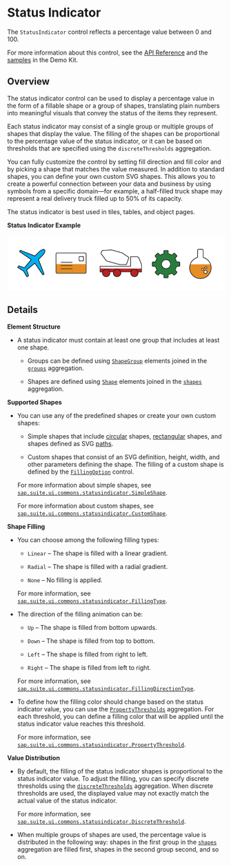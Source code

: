 <!-- loio8d5664a644f14063aa05cc8d18aa56eb -->

# Status Indicator

The `StatusIndicator` control reflects a percentage value between 0 and 100.

For more information about this control, see the [API Reference](https://ui5.sap.com/#/api/sap.suite.ui.commons.statusindicator) and the [samples](https://ui5.sap.com/#/entity/sap.suite.ui.commons.StatusIndicator) in the Demo Kit.



<a name="loio8d5664a644f14063aa05cc8d18aa56eb__section_dhm_3zj_3bb"/>

## Overview

The status indicator control can be used to display a percentage value in the form of a fillable shape or a group of shapes, translating plain numbers into meaningful visuals that convey the status of the items they represent.

Each status indicator may consist of a single group or multiple groups of shapes that display the value. The filling of the shapes can be proportional to the percentage value of the status indicator, or it can be based on thresholds that are specified using the `discreteThresholds` aggregation.

You can fully customize the control by setting fill direction and fill color and by picking a shape that matches the value measured. In addition to standard shapes, you can define your own custom SVG shapes. This allows you to create a powerful connection between your data and business by using symbols from a specific domain—for example, a half-filled truck shape may represent a real delivery truck filled up to 50% of its capacity.

The status indicator is best used in tiles, tables, and object pages.

   
  
**Status Indicator Example**

 ![Status Indicator Example](images/Status_Indicator_screenshot_5f85d40.png "Status Indicator Example") 



<a name="loio8d5664a644f14063aa05cc8d18aa56eb__section_b4l_jzj_3bb"/>

## Details

**Element Structure**

-   A status indicator must contain at least one group that includes at least one shape.

    -   Groups can be defined using [`ShapeGroup`](https://ui5.sap.com/#/api/sap.suite.ui.commons.statusindicator.ShapeGroup) elements joined in the [`groups`](https://ui5.sap.com/#/api/sap.suite.ui.commons.statusindicator.StatusIndicator) aggregation.

    -   Shapes are defined using [`Shape`](https://ui5.sap.com/#/api/sap.suite.ui.commons.statusindicator.Shape) elements joined in the [`shapes`](https://ui5.sap.com/#/api/sap.suite.ui.commons.statusindicator.ShapeGroup) aggregation.



**Supported Shapes**

-   You can use any of the predefined shapes or create your own custom shapes:

    -   Simple shapes that include [circular](https://ui5.sap.com/#/api/sap.suite.ui.commons.statusindicator.Circle) shapes, [rectangular](https://ui5.sap.com/#/api/sap.suite.ui.commons.statusindicator.Rectangle) shapes, and shapes defined as SVG [paths](https://ui5.sap.com/#/api/sap.suite.ui.commons.statusindicator.Path).

    -   Custom shapes that consist of an SVG definition, height, width, and other parameters defining the shape. The filling of a custom shape is defined by the [`FillingOption`](https://ui5.sap.com/#/api/sap.suite.ui.commons.statusindicator.FillingOption) control.


    For more information about simple shapes, see [ `sap.suite.ui.commons.statusindicator.SimpleShape`](https://ui5.sap.com/#/api/sap.suite.ui.commons.statusindicator.SimpleShape).

    For more information about custom shapes, see [ `sap.suite.ui.commons.statusindicator.CustomShape`](https://ui5.sap.com/#/api/sap.suite.ui.commons.statusindicator.CustomShape).


**Shape Filling**

-   You can choose among the following filling types:

    -   `Linear` – The shape is filled with a linear gradient.

    -   `Radial` – The shape is filled with a radial gradient.

    -   `None` – No filling is applied.


    For more information, see [ `sap.suite.ui.commons.statusindicator.FillingType`](https://ui5.sap.com/#/api/sap.suite.ui.commons.statusindicator.FillingType).

-   The direction of the filling animation can be:

    -   `Up` – The shape is filled from bottom upwards.

    -   `Down` – The shape is filled from top to bottom.

    -   `Left` – The shape is filled from right to left.

    -   `Right` – The shape is filled from left to right.


    For more information, see [ `sap.suite.ui.commons.statusindicator.FillingDirectionType`](https://ui5.sap.com/#/api/sap.suite.ui.commons.statusindicator.FillingDirectionType).

-   To define how the filling color should change based on the status indicator value, you can use the [`PropertyThresholds`](https://ui5.sap.com/#/api/sap.suite.ui.commons.statusindicator.StatusIndicator) aggregation. For each threshold, you can define a filling color that will be applied until the status indicator value reaches this threshold.

    For more information, see [ `sap.suite.ui.commons.statusindicator.PropertyThreshold`](https://ui5.sap.com/#/api/sap.suite.ui.commons.statusindicator.PropertyThreshold).


**Value Distribution**

-   By default, the filling of the status indicator shapes is proportional to the status indicator value. To adjust the filling, you can specify discrete thresholds using the [`discreteThresholds`](https://ui5.sap.com/#/api/sap.suite.ui.commons.statusindicator.StatusIndicator) aggregation. When discrete thresholds are used, the displayed value may not exactly match the actual value of the status indicator.

    For more information, see [ `sap.suite.ui.commons.statusindicator.DiscreteThreshold`](https://ui5.sap.com/#/api/sap.suite.ui.commons.statusindicator.DiscreteThreshold).

-   When multiple groups of shapes are used, the percentage value is distributed in the following way: shapes in the first group in the [`shapes`](https://ui5.sap.com/#/api/sap.suite.ui.commons.statusindicator.ShapeGroup) aggregation are filled first, shapes in the second group second, and so on.


